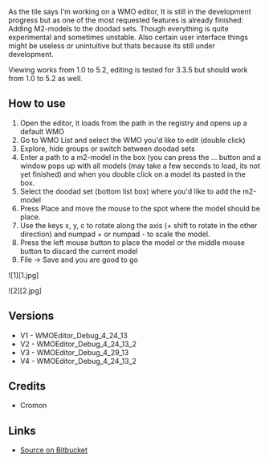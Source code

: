 As the tile says I'm working on a WMO editor, It is still in the development progress but as one of the most requested features is already finished: Adding M2-models to the doodad sets. Though everything is quite experimental and sometimes unstable. Also certain user interface things might be useless or unintuitive but thats because its still under development.

Viewing works from 1.0 to 5.2, editing is tested for 3.3.5 but should work from 1.0 to 5.2 as well.

## How to use
1. Open the editor, it loads from the path in the registry and opens up a default WMO
2. Go to WMO List and select the WMO you'd like to edit (double click)
3. Explore, hide groups or switch between doodad sets
4. Enter a path to a m2-model in the box (you can press the ... button and a window pops up with all models (may take a few seconds to load, its not yet finished) and when you double click on a model its pasted in the box.
5. Select the doodad set (bottom list box) where you'd like to add the m2-model
6. Press Place and move the mouse to the spot where the model should be place.
7. Use the keys x, y, c to rotate along the axis (+ shift to rotate in the other direction) and numpad + or numpad - to scale the model.
8. Press the left mouse button to place the model or the middle mouse button to discard the current model
9. File -> Save and you are good to go

![1][1.jpg]

![2][2.jpg]


## Versions
* V1 - WMOEditor_Debug_4_24_13
* V2 - WMOEditor_Debug_4_24_13_2
* V3 - WMOEditor_Debug_4_29_13
* V4 - WMOEditor_Debug_4_24_13_2

## Credits
* Cromon

## Links
* [Source on Bitbucket](https://bitbucket.org/mugadr_m/wmo-editor)